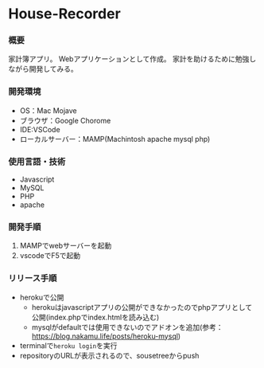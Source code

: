 # House-Recorder

### 概要

家計簿アプリ。
Webアプリケーションとして作成。
家計を助けるために勉強しながら開発してみる。

### 開発環境
- OS：Mac Mojave
- ブラウザ：Google Chorome
- IDE:VSCode
- ローカルサーバー：MAMP(Machintosh apache mysql php)

### 使用言語・技術
- Javascript
- MySQL
- PHP
- apache

### 開発手順
1. MAMPでwebサーバーを起動
2. vscodeでF5で起動

### リリース手順
- herokuで公開
  - herokuはjavascriptアプリの公開ができなかったのでphpアプリとして公開(index.phpでindex.htmlを読み込む)
  - mysqlがdefaultでは使用できないのでアドオンを追加(参考：https://blog.nakamu.life/posts/heroku-mysql)
- terminalで`heroku login`を実行
- repositoryのURLが表示されるので、sousetreeからpush
